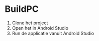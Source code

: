 # BuildPC

1) Clone het project
2) Open het in Android Studio
3) Run de applicatie vanuit Android Studio
